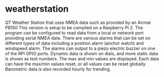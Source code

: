 # weatherstation
QT Weather Station that uses NMEA data such as provided by an Airmar PB150
This version is setup to be compiled on a Raspberry Pi 2.
The program can be configured to read data from a local or network port providing serial NMEA data.
There are various alarms that can be set on different types of data including a position alarm (anchor watch) and windspeed alarm.
The alarms can output to a piezo electric buzzer on one of the RPI GPIO ports.
Dynamic data is shown on dials, and more static data is shown as text numbers.  The max and min values are displayed.  Each data can have the max/min values reset, or all values can be reset globally.
Barometric data is also recorded hourly for trending.
